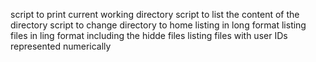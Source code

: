 script to print current working directory
script to list the content of the directory
script to change directory to home
listing in long format
listing files in ling format including the hidde files
listing files with user IDs represented numerically

